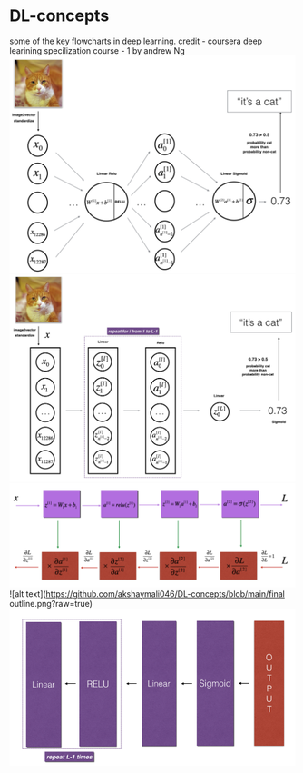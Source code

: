 # DL-concepts
some of the key flowcharts in deep learning.
credit - coursera deep learining specilization course - 1 by andrew Ng
![alt text](https://github.com/akshaymali046/DL-concepts/blob/main/2layerNN_kiank.png?raw=true)
![alt text](https://github.com/akshaymali046/DL-concepts/blob/main/LlayerNN_kiank.png?raw=true)
![alt text](https://github.com/akshaymali046/DL-concepts/blob/main/backprop_kiank.png?raw=true)
![alt text](https://github.com/akshaymali046/DL-concepts/blob/main/final outline.png?raw=true)
![alt text](https://github.com/akshaymali046/DL-concepts/blob/main/mn_backward.png?raw=true)
